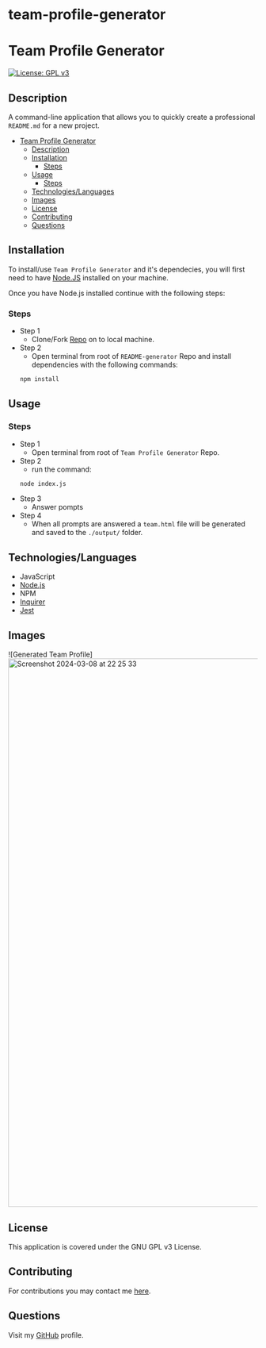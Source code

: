 # team-profile-generator
 
# Team Profile Generator

[![License: GPL v3](https://img.shields.io/badge/License-GPLv3-blue.svg)](https://www.gnu.org/licenses/gpl-3.0)

## Description

A command-line application that allows you to quickly create a professional `README.md` for a new project.

- [Team Profile Generator](#team-profile-generator)
  - [Description](#description)
  - [Installation](#installation)
    - [Steps](#steps)
  - [Usage](#usage)
    - [Steps](#steps-1)
  - [Technologies/Languages](#technologieslanguages)
  - [Images](#images)
  - [License](#license)
  - [Contributing](#contributing)
  - [Questions](#questions)

## Installation

To install/use `Team Profile Generator` and it's dependecies, you will first need to have [Node.JS](https://nodejs.org/) installed on your machine.

Once you have Node.js installed continue with the following steps:

### Steps

- Step 1
  - Clone/Fork [Repo](https://github.com/SebZG/README-generator) on to local machine.
- Step 2
  - Open terminal from root of `README-generator` Repo and install dependencies with the following commands:
  ```bash
  npm install
  ```

## Usage

### Steps

- Step 1
  - Open terminal from root of `Team Profile Generator` Repo.
- Step 2
  - run the command:
  ```bash
  node index.js
  ```
- Step 3
  - Answer pompts
- Step 4
  - When all prompts are answered a `team.html` file will be generated and saved to the `./output/` folder.

## Technologies/Languages

- JavaScript
- [Node.js](https://nodejs.org/)
- NPM
- [Inquirer](https://www.npmjs.com/package//inquirer)
- [Jest](https://www.npmjs.com/package/jest)

## Images

![Generated Team Profile]<img width="1105" alt="Screenshot 2024-03-08 at 22 25 33" src="https://github.com/uvee35/team-profile-generator/assets/151088688/ff5f1d31-3433-4222-92bc-161a69e22b50">





## License

This application is covered under the GNU GPL v3 License.

## Contributing

For contributions you may contact me [here](https://github.com/SebZG).

## Questions

Visit my [GitHub](https://github.com/uvee35) profile.
